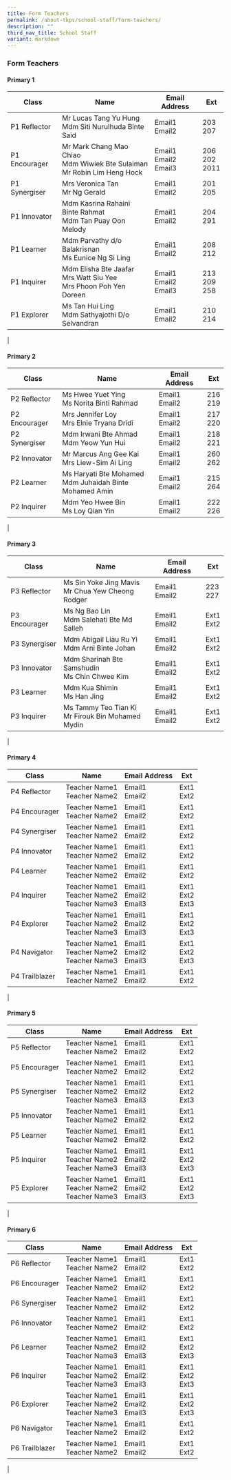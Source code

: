 ```yaml
---
title: Form Teachers
permalink: /about-tkps/school-staff/form-teachers/
description: ""
third_nav_title: School Staff
variant: markdown
---
```

### **Form Teachers**
#### **Primary 1**

| Class | Name | Email Address | Ext |
|---|---|---|---|
| P1 Reflector | Mr Lucas Tang Yu Hung<br>Mdm Siti Nurulhuda Binte Said   | Email1<br>Email2 | 203<br>207
| P1 Encourager | Mr Mark Chang Mao Chiao<br>Mdm Wiwiek Bte Sulaiman<br>Mr Robin Lim Heng Hock | Email1<br>Email2<br>Email3 | 206<br>202<br>2011
| P1 Synergiser | Mrs Veronica Tan<br>Mr Ng Gerald | Email1<br>Email2 | 201<br>205
| P1 Innovator | Mdm Kasrina Rahaini Binte Rahmat<br>Mdm Tan Puay Oon Melody | Email1<br>Email2 | 204<br>291
| P1 Learner | Mdm Parvathy d/o Balakrisnan<br>Ms Eunice Ng Si Ling | Email1<br>Email2 | 208<br>212
| P1 Inquirer | Mdm Elisha Bte Jaafar<br>Mrs Watt Siu Yee <br>Mrs Phoon Poh Yen Doreen | Email1<br>Email2<br>Email3 | 213<br>209<br>258
| P1 Explorer | Ms Tan Hui Ling<br>Mdm Sathyajothi D/o Selvandran | Email1<br>Email2 | 210<br>214
|


#### **Primary 2**

| Class | Name | Email Address | Ext |
|---|---|---|---|
| P2 Reflector | Ms Hwee Yuet Ying<br>Ms Norita Binti Rahmad | Email1<br>Email2 | 216<br>219
| P2 Encourager | Mrs Jennifer Loy<br>Mrs Elnie Tryana Dridi | Email1<br>Email2 | 217<br>220
| P2 Synergiser | Mdm Irwani Bte Ahmad<br>Mdm Yeow Yun Hui  | Email1<br>Email2 | 218<br>221
| P2 Innovator | Mr Marcus Ang Gee Kai<br>Mrs Liew-Sim Ai Ling | Email1<br>Email2 | 260<br>262
| P2 Learner | Ms Haryati Bte Mohamed<br>Mdm Juhaidah Binte Mohamed Amin | Email1<br>Email2 | 215<br>264
| P2 Inquirer | Mdm Yeo Hwee Bin<br>Ms Loy Qian Yin | Email1<br>Email2 | 222<br>226
|


#### **Primary 3**

| Class | Name | Email Address | Ext |
|---|---|---|---|
| P3 Reflector | Ms Sin Yoke Jing Mavis<br>Mr Chua Yew Cheong Rodger | Email1<br>Email2 | 223<br>227
| P3 Encourager | Ms Ng Bao Lin<br>Mdm Salehati Bte Md Salleh | Email1<br>Email2 | Ext1<br>Ext2
| P3 Synergiser | Mdm Abigail Liau Ru Yi<br>Mdm Arni Binte Johan | Email1<br>Email2 | Ext1<br>Ext2
| P3 Innovator | Mdm Sharinah Bte Samshudin<br>Ms Chin Chwee Kim | Email1<br>Email2 | Ext1<br>Ext2
| P3 Learner | Mdm Kua Shimin<br>Ms Han Jing  | Email1<br>Email2 | Ext1<br>Ext2
| P3 Inquirer | Ms Tammy Teo Tian Ki<br>Mr Firouk Bin Mohamed Mydin | Email1<br>Email2 | Ext1<br>Ext2
|


#### **Primary 4**

| Class | Name | Email Address | Ext |
|---|---|---|---|
| P4 Reflector | Teacher Name1<br>Teacher Name2 | Email1<br>Email2 | Ext1<br>Ext2
| P4 Encourager | Teacher Name1<br>Teacher Name2 | Email1<br>Email2 | Ext1<br>Ext2
| P4 Synergiser | Teacher Name1<br>Teacher Name2 | Email1<br>Email2 | Ext1<br>Ext2
| P4 Innovator | Teacher Name1<br>Teacher Name2 | Email1<br>Email2 | Ext1<br>Ext2
| P4 Learner | Teacher Name1<br>Teacher Name2 | Email1<br>Email2 | Ext1<br>Ext2
| P4 Inquirer | Teacher Name1<br>Teacher Name2<br>Teacher Name3 | Email1<br>Email2<br>Email3 | Ext1<br>Ext2<br>Ext3
| P4 Explorer | Teacher Name1<br>Teacher Name2<br>Teacher Name3 | Email1<br>Email2<br>Email3 | Ext1<br>Ext2<br>Ext3
| P4 Navigator | Teacher Name1<br>Teacher Name2<br>Teacher Name3 | Email1<br>Email2<br>Email3 | Ext1<br>Ext2<br>Ext3
| P4 Trailblazer | Teacher Name1<br>Teacher Name2 | Email1<br>Email2 | Ext1<br>Ext2
|


#### **Primary 5**

| Class | Name | Email Address | Ext |
|---|---|---|---|
| P5 Reflector | Teacher Name1<br>Teacher Name2 | Email1<br>Email2 | Ext1<br>Ext2
| P5 Encourager | Teacher Name1<br>Teacher Name2 | Email1<br>Email2 | Ext1<br>Ext2
| P5 Synergiser | Teacher Name1<br>Teacher Name2<br>Teacher Name3 | Email1<br>Email2<br>Email3 | Ext1<br>Ext2<br>Ext3
| P5 Innovator | Teacher Name1<br>Teacher Name2 | Email1<br>Email2 | Ext1<br>Ext2
| P5 Learner | Teacher Name1<br>Teacher Name2 | Email1<br>Email2 | Ext1<br>Ext2
| P5 Inquirer | Teacher Name1<br>Teacher Name2<br>Teacher Name3 | Email1<br>Email2<br>Email3 | Ext1<br>Ext2<br>Ext3
| P5 Explorer | Teacher Name1<br>Teacher Name2<br>Teacher Name3 | Email1<br>Email2<br>Email3 | Ext1<br>Ext2<br>Ext3
|


#### **Primary 6**

| Class | Name | Email Address | Ext |
|---|---|---|---|
| P6 Reflector | Teacher Name1<br>Teacher Name2 | Email1<br>Email2 | Ext1<br>Ext2
| P6 Encourager | Teacher Name1<br>Teacher Name2 | Email1<br>Email2 | Ext1<br>Ext2
| P6 Synergiser | Teacher Name1<br>Teacher Name2 | Email1<br>Email2 | Ext1<br>Ext2
| P6 Innovator | Teacher Name1<br>Teacher Name2 | Email1<br>Email2 | Ext1<br>Ext2
| P6 Learner | Teacher Name1<br>Teacher Name2<br>Teacher Name3 | Email1<br>Email2<br>Email3 | Ext1<br>Ext2<br>Ext3
| P6 Inquirer | Teacher Name1<br>Teacher Name2<br>Teacher Name3 | Email1<br>Email2<br>Email3 | Ext1<br>Ext2<br>Ext3
| P6 Explorer | Teacher Name1<br>Teacher Name2<br>Teacher Name3 | Email1<br>Email2<br>Email3 | Ext1<br>Ext2<br>Ext3
| P6 Navigator | Teacher Name1<br>Teacher Name2 | Email1<br>Email2 | Ext1<br>Ext2
| P6 Trailblazer | Teacher Name1<br>Teacher Name2 | Email1<br>Email2 | Ext1<br>Ext2
|